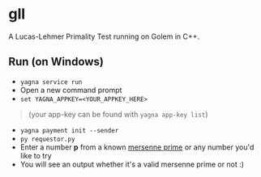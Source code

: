 # gll
A Lucas-Lehmer Primality Test running on Golem in C++.

## Run (on Windows)

* `yagna service run`
* Open a new command prompt
* `set YAGNA_APPKEY=<YOUR_APPKEY_HERE>` 

> (your app-key can be found with `yagna app-key list`)

* `yagna payment init --sender`
* `py requestor.py`
* Enter a number **p** from a known [mersenne prime](https://www.mersenne.org/primes/) or any number you'd like to try
* You will see an output whether it's a valid mersenne prime or not :)
